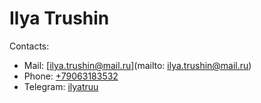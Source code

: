 # Ilya Trushin
Contacts:
* Mail: [ilya.trushin@mail.ru](mailto: ilya.trushin@mail.ru)
* Phone: [+79063183532](tel:+79063183532)
* Telegram: [ilyatruu](https://t.me/ilyatruu)